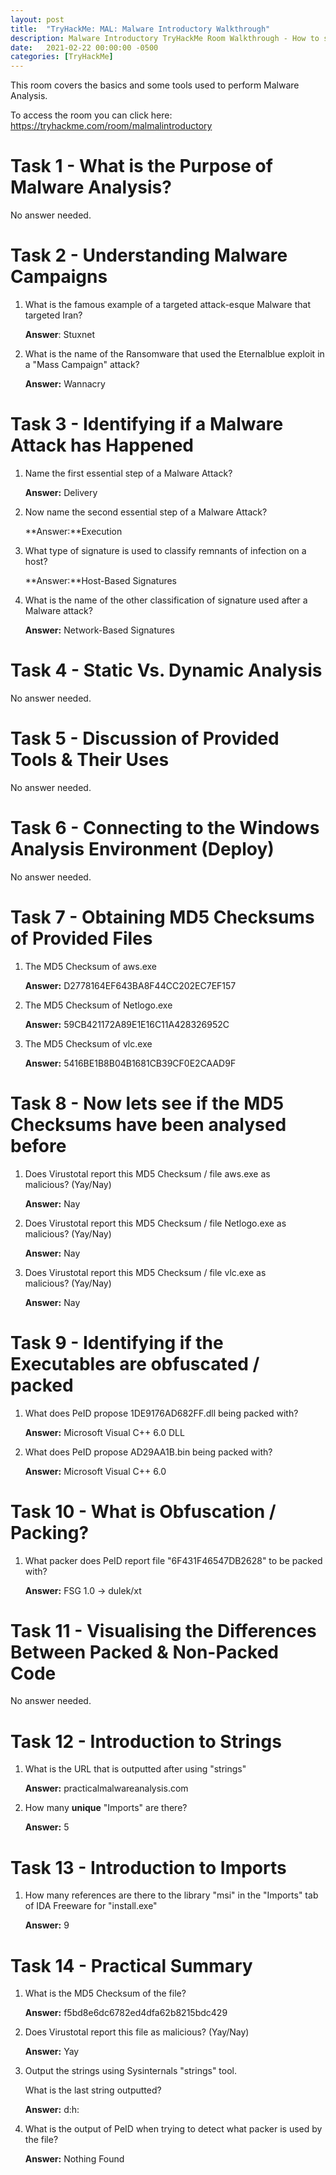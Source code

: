 ```yaml
---
layout: post
title:  "TryHackMe: MAL: Malware Introductory Walkthrough"
description: Malware Introductory TryHackMe Room Walkthrough - How to solve it.
date:   2021-02-22 00:00:00 -0500
categories: [TryHackMe]
---
```

This room covers the basics and some tools used to perform Malware Analysis.

To access the room you can click here: <a href="https://tryhackme.com/room/malmalintroductory" target="_blank">https://tryhackme.com/room/malmalintroductory</a>

# Task 1 - What is the Purpose of Malware Analysis?

No answer needed.

# Task 2 - Understanding Malware Campaigns

1. What is the famous example of a targeted attack-esque Malware that targeted Iran?

    **Answer**: Stuxnet

2. What is the name of the Ransomware that used the Eternalblue exploit in a "Mass Campaign" attack?

    **Answer:** Wannacry

# Task 3 - Identifying if a Malware Attack has Happened

1. Name the first essential step of a Malware Attack?

    **Answer:** Delivery

2. Now name the second essential step of a Malware Attack?

    **Answer:**Execution

3. What type of signature is used to classify remnants of infection on a host?

    **Answer:**Host-Based Signatures

4. What is the name of the other classification of signature used after a Malware attack?

    **Answer:** Network-Based Signatures

# Task 4 - Static Vs. Dynamic Analysis

No answer needed.

# Task 5 - Discussion of Provided Tools & Their Uses

No answer needed.

# Task 6 - Connecting to the Windows Analysis Environment (Deploy)

No answer needed.

# Task 7 - Obtaining MD5 Checksums of Provided Files

1. The MD5 Checksum of aws.exe

    **Answer:** D2778164EF643BA8F44CC202EC7EF157

2. The MD5 Checksum of Netlogo.exe

    **Answer:** 59CB421172A89E1E16C11A428326952C

3. The MD5 Checksum of vlc.exe

    **Answer:** 5416BE1B8B04B1681CB39CF0E2CAAD9F

# Task 8 - Now lets see if the MD5 Checksums have been analysed before

1. Does Virustotal report this MD5 Checksum / file aws.exe as malicious? (Yay/Nay)

    **Answer:** Nay

2. Does Virustotal report this MD5 Checksum / file Netlogo.exe as malicious? (Yay/Nay)

    **Answer:** Nay

3. Does Virustotal report this MD5 Checksum / file vlc.exe as malicious? (Yay/Nay)

    **Answer:** Nay

# Task 9 - Identifying if the Executables are obfuscated / packed

1. What does PeID propose 1DE9176AD682FF.dll being packed with?

    **Answer:** Microsoft Visual C++ 6.0 DLL

2. What does PeID propose AD29AA1B.bin being packed with?

    **Answer:** Microsoft Visual C++ 6.0

# Task 10 - What is Obfuscation / Packing?

1. What packer does PeID report file "6F431F46547DB2628" to be packed with?

    **Answer:** FSG 1.0 -> dulek/xt

# Task 11 - Visualising the Differences Between Packed & Non-Packed Code

No answer needed.

# Task 12 - Introduction to Strings

1. What is the URL that is outputted after using "strings"

    **Answer:** practicalmalwareanalysis.com

2. How many **unique** "Imports" are there?

    **Answer:** 5

# Task 13 - Introduction to Imports

1. How many references are there to the library "msi" in the "Imports" tab of IDA Freeware for "install.exe"

    **Answer:** 9

# Task 14 - Practical Summary

1. What is the MD5 Checksum of the file?

    **Answer:** f5bd8e6dc6782ed4dfa62b8215bdc429

2. Does Virustotal report this file as malicious? (Yay/Nay)

    **Answer:** Yay

3. Output the strings using Sysinternals "strings" tool.

    What is the last string outputted?

    **Answer:** d:h:

4. What is the output of PeID when trying to detect what packer is used by the file?

    **Answer:** Nothing Found